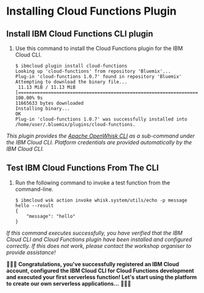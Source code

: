 # Installing Cloud Functions Plugin

## Install IBM Cloud Functions CLI plugin

1. Use this command to install the Cloud Functions plugin for the IBM Cloud CLI.

   ```text
   $ ibmcloud plugin install cloud-functions
   Looking up 'cloud-functions' from repository 'Bluemix'...
   Plug-in 'cloud-functions 1.0.7' found in repository 'Bluemix'
   Attempting to download the binary file...
    11.13 MiB / 11.13 MiB [=================================================================================] 100.00% 9s
   11665633 bytes downloaded
   Installing binary...
   OK
   Plug-in 'cloud-functions 1.0.7' was successfully installed into /home/user/.bluemix/plugins/cloud-functions.
   ```

_This plugin provides the_ [_Apache OpenWhisk CLI_](https://github.com/apache/incubator-openwhisk/blob/master/docs/cli.md) _as a sub-command under the IBM Cloud CLI. Platform credentials are provided automatically by the IBM Cloud CLI._

## Test IBM Cloud Functions From The CLI

1. Run the following command to invoke a test function from the command-line.

   ```text
   $ ibmcloud wsk action invoke whisk.system/utils/echo -p message hello --result
   {
       "message": "hello"
   }
   ```

_If this command executes successfully, you have verified that the IBM Cloud CLI and Cloud Functions plugin have been installed and configured correctly. If this does not work, please contact the workshop organiser to provide assistance!_

🎉🎉🎉 **Congratulations, you've successfully registered an IBM Cloud account, configured the IBM Cloud CLI for Cloud Functions development and executed your first serverless function! Let's start using the platform to create our own serverless applications…** 🎉🎉🎉

